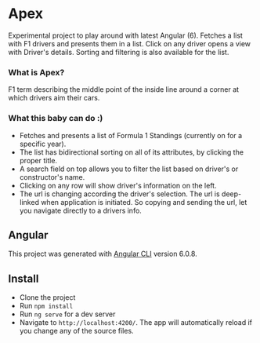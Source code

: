 # Apex

Experimental project to play around with latest Angular (6).
Fetches a list with F1 drivers and presents them in a list.
Click on any driver opens a view with Driver's details.
Sorting and filtering is also available for the list.

### What is Apex?
F1 term describing the middle point of the inside line around a corner at which drivers aim their cars.

### What this baby can do :)
- Fetches and presents a list of Formula 1 Standings (currently on for a specific year).
- The list has bidirectional sorting on all of its attributes, by clicking the proper title.
- A search field on top allows you to filter the list based on driver's or constructor's name.
- Clicking on any row will show driver's information on the left.
- The url is changing according the driver's selection. The url is deep-linked when application is initiated. So copying and sending the url, let you navigate directly to a drivers info.


## Angular
This project was generated with [Angular CLI](https://github.com/angular/angular-cli) version 6.0.8.

## Install
- Clone the project
- Run `npm install`
- Run `ng serve` for a dev server
- Navigate to `http://localhost:4200/`. The app will automatically reload if you change any of the source files.
